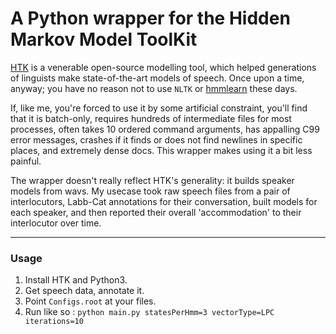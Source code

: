 #  A Python wrapper for the Hidden Markov Model ToolKit

[HTK](http://htk.eng.cam.ac.uk/) is a venerable open-source modelling tool, which helped generations of linguists make state-of-the-art models of speech.
Once upon a time, anyway; you have no reason not to use `NLTK` or [hmmlearn](https://github.com/hmmlearn/hmmlearn) these days.

If, like me, you're forced to use it by some artificial constraint, you'll find that it is batch-only, requires hundreds of intermediate files for most processes, often takes 10 ordered command arguments, has appalling C99 error messages, crashes if it finds or does not find newlines in specific places, and extremely dense docs. This wrapper makes using it a bit less painful.

The wrapper doesn't really reflect HTK's generality: it builds speaker models from wavs. My usecase took raw speech files from a pair of interlocutors, Labb-Cat annotations for their conversation, built models for each speaker, and then reported their overall 'accommodation' to their interlocutor over time.

---

###  Usage

1. Install HTK and Python3.
2. Get speech data, annotate it.
2. Point `Configs.root` at your files.
3. Run like so :  `python main.py statesPerHmm=3 vectorType=LPC iterations=10`

